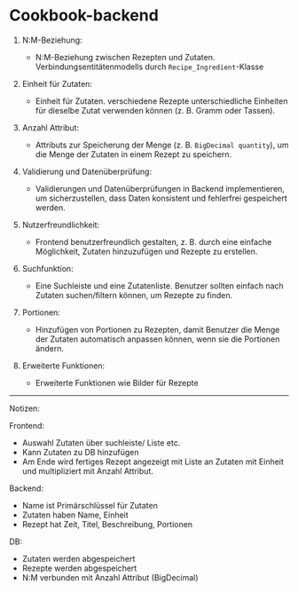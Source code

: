 # Cookbook-backend

1. N:M-Beziehung:
    - N:M-Beziehung zwischen Rezepten und Zutaten. Verbindungsentitätenmodells durch `Recipe_Ingredient`-Klasse

2. Einheit für Zutaten:
    - Einheit für Zutaten. verschiedene Rezepte unterschiedliche Einheiten für dieselbe Zutat verwenden können (z. B. Gramm oder Tassen).

3. Anzahl Attribut:
    - Attributs zur Speicherung der Menge (z. B. `BigDecimal quantity`), um die Menge der Zutaten in einem Rezept zu speichern.

4. Validierung und Datenüberprüfung:
    - Validierungen und Datenüberprüfungen in Backend implementieren, um sicherzustellen, dass Daten konsistent und fehlerfrei gespeichert werden.

5. Nutzerfreundlichkeit:
    - Frontend benutzerfreundlich gestalten, z. B. durch eine einfache Möglichkeit, Zutaten hinzuzufügen und Rezepte zu erstellen.

6. Suchfunktion:
    - Eine Suchleiste und eine Zutatenliste. Benutzer sollten einfach nach Zutaten suchen/filtern können, um Rezepte zu finden.

7. Portionen:
    - Hinzufügen von Portionen zu Rezepten, damit Benutzer die Menge der Zutaten automatisch anpassen können, wenn sie die Portionen ändern.

8. Erweiterte Funktionen:
    - Erweiterte Funktionen wie Bilder für Rezepte


____________________________________________________________________________________________________________________________
Notizen:

Frontend:
- Auswahl Zutaten über suchleiste/ Liste etc.
- Kann Zutaten zu DB hinzufügen
- Am Ende wird fertiges Rezept angezeigt mit Liste an Zutaten mit Einheit und multipliziert mit Anzahl Attribut.

Backend:
- Name ist Primärschlüssel für Zutaten
- Zutaten haben Name, Einheit
- Rezept hat Zeit, Titel, Beschreibung, Portionen

DB:
- Zutaten werden abgespeichert
- Rezepte werden abgespeichert
- N:M verbunden mit Anzahl Attribut (BigDecimal)